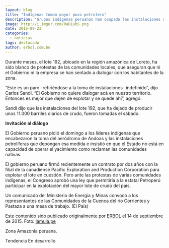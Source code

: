 ```yaml
---
layout: blog
title: "Indígenas toman mayor pozo petrolero"
description: "Grupos indígenas peruanos han ocupado las instalaciones del mayor pozo petrolero del país así como un aeródromo cercano para exigir al Gobierno que escuche sus reclamos contra la empresa concesionaria, a la que acusan de no respetar sus tierras y de contaminar la zona, dijo el domingo Carlos Sandi, presidente de la Federación de Comunidades Nativas del Corrientes [Feconaco](http://feconaco.org/)."
image: http://i.imgur.com/0aD1ubS.png
date: 2015-09-23
categories:
  - noticias
tags: destacado
author: erbol.com.bo
---
```


Durante meses, el lote 192, ubicado en la región amazónica de Loreto, ha sido blanco de protestas de las comunidades locales, que aseguran que ni el Gobierno ni la empresa se han sentado a dialogar con los habitantes de la zona.

“Este es un paro -refiriéndose a la toma de instalaciones- indefinido”, dijo Carlos Sandi. “El Gobierno no quiere dialogar acá en nuestro territorio. Entonces es mejor que dejen de explotar y se quede ahí”, agregó.

Sandi dijo que las instalaciones del lote 192, que ha dejado de producir unos 11.000 barriles diarios de crudo, fueron tomadas el sábado.

<b>Invitación al diálogo</b>

El Gobierno peruano pidió el domingo a los líderes indígenas que encabezaron la toma del aeródromo de Andoas y las instalaciones petrolíferas que depongan esa medida e insistió en que el Estado no está en capacidad de operar el yacimiento como reclaman las comunidades nativas.

El gobierno peruano firmó recientemente un contrato por dos años con la filial de la canadiense Pacific Exploration and Production Corporation para explotar el lote en cuestión. Pero ante las protestas de varias comunidades indígenas, el Congreso aprobó una ley que permitiría a la estatal Petroperú participar en la explotación del mayor lote de crudo del país.

Un comunicado del Ministerio de Energía y Minas convocó a los representantes de las Comunidades de la Cuenca del río Corrientes y Pastaza a una mesa de trabajo. (El País)

Este contenido sido publicado originalmente por [ERBOL](http://www.erbol.com.bo/noticia/indigenas/14092015/indigenas_toman_mayor_pozo_petrolero) el 14 de septiembre de 2015. Foto: [lamula.pe](https://consultape.lamula.pe/2015/09/17/pronunciamiento-al-5to-dia-de-movilizacion-pacifica-de-los-pueblos-achuar-y-quechua-del-corrientes-y-pastaza-junto-a-cuatro-comunidades-kichwas-frente-al-lote-192-ex-1ab/consultape/)

<span class="label label-default">Zona</span> Amazonia peruana.

<span class="label label-default">Tendencia</span> En desarrollo.
